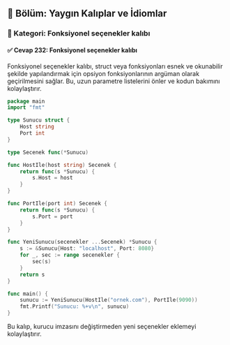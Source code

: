 ## 📘 Bölüm: Yaygın Kalıplar ve İdiomlar
### 🔹 Kategori: Fonksiyonel seçenekler kalıbı
#### ✅ Cevap 232: Fonksiyonel seçenekler kalıbı

Fonksiyonel seçenekler kalıbı, struct veya fonksiyonları esnek ve okunabilir şekilde yapılandırmak için opsiyon fonksiyonlarının argüman olarak geçirilmesini sağlar. Bu, uzun parametre listelerini önler ve kodun bakımını kolaylaştırır.

```go
package main
import "fmt"

type Sunucu struct {
    Host string
    Port int
}

type Secenek func(*Sunucu)

func HostIle(host string) Secenek {
    return func(s *Sunucu) {
        s.Host = host
    }
}

func PortIle(port int) Secenek {
    return func(s *Sunucu) {
        s.Port = port
    }
}

func YeniSunucu(secenekler ...Secenek) *Sunucu {
    s := &Sunucu{Host: "localhost", Port: 8080}
    for _, sec := range secenekler {
        sec(s)
    }
    return s
}

func main() {
    sunucu := YeniSunucu(HostIle("ornek.com"), PortIle(9090))
    fmt.Printf("Sunucu: %+v\n", sunucu)
}
```

Bu kalıp, kurucu imzasını değiştirmeden yeni seçenekler eklemeyi kolaylaştırır.
